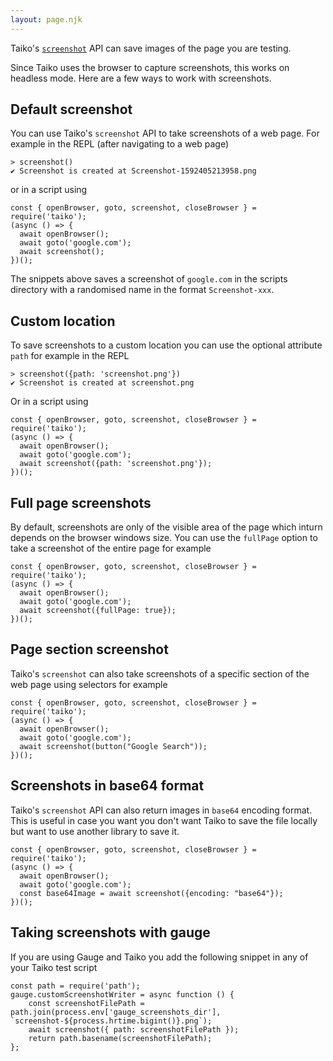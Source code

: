 ```yaml
---
layout: page.njk
---
```


Taiko's [`screenshot`](/api/screenshot) API can save images of the page you 
are testing. 

Since Taiko uses the browser to capture screenshots, this 
works on headless mode. Here are a few ways to work with screenshots.

## Default screenshot

You can use Taiko's `screenshot` API to take screenshots 
of a web page. For example in the REPL (after navigating to a web page)

```
> screenshot()
✔ Screenshot is created at Screenshot-1592405213958.png
```

or in a script using

```
const { openBrowser, goto, screenshot, closeBrowser } = require('taiko');
(async () => {
  await openBrowser();
  await goto('google.com');
  await screenshot();
})();
```

The snippets above saves a screenshot of `google.com` in the scripts
directory with a randomised name in the format `Screenshot-xxx`.

## Custom location

To save screenshots to a custom location you can use the optional 
attribute `path` for example in the REPL

```
> screenshot({path: 'screenshot.png'})
✔ Screenshot is created at screenshot.png
```

Or in a script using

```
const { openBrowser, goto, screenshot, closeBrowser } = require('taiko');
(async () => {
  await openBrowser();
  await goto('google.com');
  await screenshot({path: 'screenshot.png'});
})();
```

## Full page screenshots

By default, screenshots are only of the visible area of the page which
inturn depends on the browser windows size. You can use the `fullPage` 
option to take a screenshot of the entire page for example

```
const { openBrowser, goto, screenshot, closeBrowser } = require('taiko');
(async () => {
  await openBrowser();
  await goto('google.com');
  await screenshot({fullPage: true});
})();
```

## Page section screenshot

Taiko's `screenshot` can also take screenshots of a specific section
of the web page using selectors for example

```
const { openBrowser, goto, screenshot, closeBrowser } = require('taiko');
(async () => {
  await openBrowser();
  await goto('google.com');
  await screenshot(button("Google Search"));
})();
```

## Screenshots in base64 format

Taiko's `screenshot` API can also return images in `base64` encoding
format. This is useful in case you want you don't want Taiko to save 
the file locally but want to use another library to save it.

```
const { openBrowser, goto, screenshot, closeBrowser } = require('taiko');
(async () => {
  await openBrowser();
  await goto('google.com');
  const base64Image = await screenshot({encoding: "base64"});
})();
```

## Taking screenshots with gauge

If you are using Gauge and Taiko you add the following snippet
in any of your Taiko test script

```
const path = require('path');
gauge.customScreenshotWriter = async function () {
    const screenshotFilePath = path.join(process.env['gauge_screenshots_dir'], `screenshot-${process.hrtime.bigint()}.png`);
    await screenshot({ path: screenshotFilePath });
    return path.basename(screenshotFilePath);
};
```
